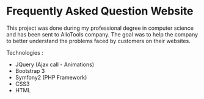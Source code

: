 # Frequently Asked Question Website
This project was done during my professional degree in computer science and has been sent to AlloTools company.
The goal was to help the company to better understand the problems faced by customers on their websites.

Technologies : 
 - JQuery (Ajax call - Animations)
 - Bootstrap 3
 - Symfony2 (PHP Framework)
 - CSS3
 - HTML

